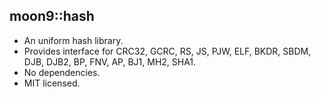 ## moon9::hash
- An uniform hash library.
- Provides interface for CRC32, GCRC, RS, JS, PJW, ELF, BKDR, SBDM, DJB, DJB2, BP, FNV, AP, BJ1, MH2, SHA1.
- No dependencies.
- MIT licensed.

